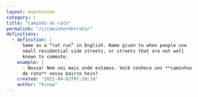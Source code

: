 ```yaml
---
layout: expression
category: c
title: "Caminho de rato"
permalink: "/c/caminho+de+rato/"
definitions:
  - definition: |
      Same as a “rat run” in English. Name given to when people use
      small residential side streets, or streets that are not well
      known to commute.
    example: |
      - Nossa! Nem sei mais onde estamos. Você conhece uns **caminhos
      de rato** nesse bairro hein?
    created: "2021-04-02T07:20:14"
    author: "kinow"
---
```

